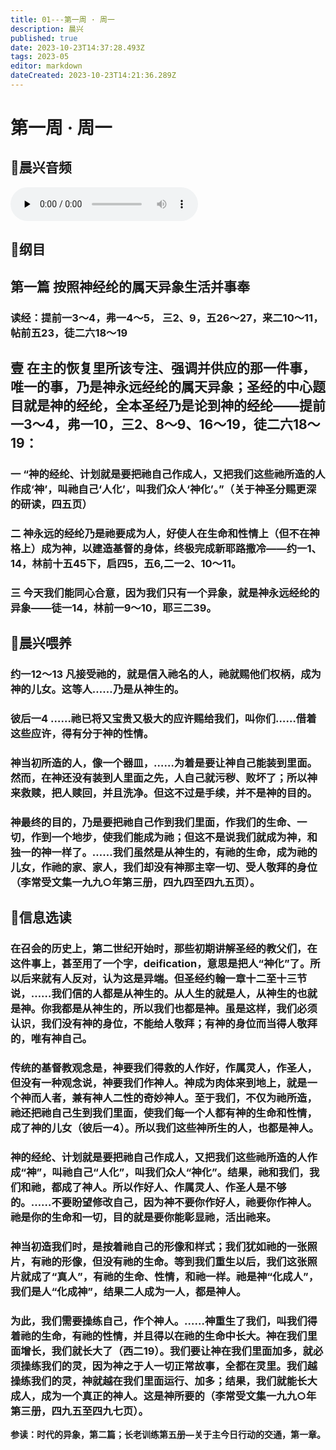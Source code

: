 ```yaml
---
title: 01---第一周 · 周一
description: 晨兴
published: true
date: 2023-10-23T14:37:28.493Z
tags: 2023-05
editor: markdown
dateCreated: 2023-10-23T14:21:36.289Z
---
```


# 第一周 · 周一
## 🎵晨兴音频
<audio id="audio" controls="" preload="none">
      <source id="mp3" src="/2023-05/week1/week1day1.mp3">
</audio>

## 📖纲目

## 第一篇 按照神经纶的属天异象生活并事奉

### 读经：提前一3～4，弗一4～5， 三2、9，五26～27，来二10～11，帖前五23，徒二六18～19

## 壹 在主的恢复里所该专注、强调并供应的那一件事，唯一的事，乃是神永远经纶的属天异象；圣经的中心题目就是神的经纶，全本圣经乃是论到神的经纶——提前一3～4，弗一10，三2、8～9、16～19，徒二六18～19：

### 一  “神的经纶、计划就是要把祂自己作成人，又把我们这些祂所造的人作成‘神’，叫祂自己‘人化’，叫我们众人‘神化’。”（关于神圣分赐更深的研读，四五页）

### 二  神永远的经纶乃是祂要成为人，好使人在生命和性情上（但不在神格上）成为神，以建造基督的身体，终极完成新耶路撒冷——约一1、14，林前十五45下，启四5，五6,二一2、10～11。

### 三 今天我们能同心合意，因为我们只有一个异象，就是神永远经纶的异象——徒一14，林前一9～10，耶三二39。

## 📖晨兴喂养

### **约一12～13    凡接受祂的，就是信入祂名的人，祂就赐他们权柄，成为神的儿女。这等人……乃是从神生的。**

### **彼后一4    ……祂已将又宝贵又极大的应许赐给我们，叫你们……借着这些应许，得有分于神的性情。**

### 神当初所造的人，像一个器皿，……为着是要让神自己能装到里面。然而，在神还没有装到人里面之先，人自己就污秽、败坏了；所以神来救赎，把人赎回，并且洗净。但这不过是手续，并不是神的目的。

### 神最终的目的，乃是要把祂自己作到我们里面，作我们的生命、一切，作到一个地步，使我们能成为祂；但这不是说我们就成为神，和独一的神一样了。……我们虽然是从神生的，有祂的生命，成为祂的儿女，作祂的家、家人，我们却没有神那主宰一切、受人敬拜的身位（李常受文集一九九○年第三册，四九四至四九五页）。

## 📖信息选读

### 在召会的历史上，第二世纪开始时，那些初期讲解圣经的教父们，在这件事上，甚至用了一个字，deification，意思是把人“神化”了。所以后来就有人反对，认为这是异端。但圣经约翰一章十二至十三节说，……我们信的人都是从神生的。从人生的就是人，从神生的也就是神。你我都是从神生的，所以我们也都是神。虽是这样，我们必须认识，我们没有神的身位，不能给人敬拜；有神的身位而当得人敬拜的，唯有神自己。

### 传统的基督教观念是，神要我们得救的人作好，作属灵人，作圣人，但没有一种观念说，神要我们作神人。神成为肉体来到地上，就是一个神而人者，兼有神人二性的奇妙神人。至于我们，不仅为祂所造，祂还把祂自己生到我们里面，使我们每一个人都有神的生命和性情，成了神的儿女（彼后一4）。所以我们这些神所生的人，也都是神人。

### 神的经纶、计划就是要把祂自己作成人，又把我们这些祂所造的人作成“神”，叫祂自己“人化”，叫我们众人“神化”。结果，祂和我们，我们和祂，都成了神人。所以作好人、作属灵人、作圣人是不够的。……不要盼望修改自己，因为神不要你作好人，祂要你作神人。祂是你的生命和一切，目的就是要你能彰显祂，活出祂来。

### 神当初造我们时，是按着祂自己的形像和样式；我们犹如祂的一张照片，有祂的形像，但没有祂的生命。等到我们重生以后，我们这张照片就成了“真人”，有祂的生命、性情，和祂一样。祂是神“化成人”，我们是人“化成神”，结果二人成为一人，都是神人。

### 为此，我们需要操练自己，作个神人。……神重生了我们，叫我们得着祂的生命，有祂的性情，并且得以在祂的生命中长大。神在我们里面增长，我们就长大了（西二19）。我们要让神在我们里面加多，就必须操练我们的灵，因为神之于人一切正常故事，全都在灵里。我们越操练我们的灵，神就越在我们里面运行、加多；结果，我们就能长大成人，成为一个真正的神人。这是神所要的（李常受文集一九九○年第三册，四九五至四九七页）。

**参读：时代的异象，第二篇；长老训练第五册—关于主今日行动的交通，第一章。**
<!-- Google tag (gtag.js) -->
<script async src="https://www.googletagmanager.com/gtag/js?id=G-1P8709Z16T"></script>
<script>
  window.dataLayer = window.dataLayer || [];
  function gtag(){dataLayer.push(arguments);}
  gtag('js', new Date());

  gtag('config', 'G-1P8709Z16T');
</script>
